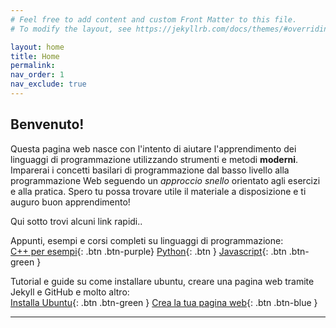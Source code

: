 ```yaml
---
# Feel free to add content and custom Front Matter to this file.
# To modify the layout, see https://jekyllrb.com/docs/themes/#overriding-theme-defaults

layout: home
title: Home
permalink: 
nav_order: 1
nav_exclude: true
---
```

## Benvenuto!

Questa pagina web nasce con l'intento di aiutare l'apprendimento dei linguaggi di programmazione utilizzando strumenti e metodi **moderni**. Imparerai i concetti basilari di programmazione dal basso livello alla programmazione Web seguendo un *approccio snello* orientato agli esercizi e alla pratica. Spero tu possa trovare utile il materiale a disposizione e ti auguro buon apprendimento!

Qui sotto trovi alcuni link rapidi..

Appunti, esempi e corsi completi su linguaggi di programmazione:<br>
[C++ per esempi](./corsi/cpp/cpp.markdown){: .btn .btn-purple}
[Python](./corsi/python/python.MD){: .btn  }
[Javascript](./corsi/javascript/Javscript.MD){: .btn .btn-green }
<br>

Tutorial e guide su come installare ubuntu, creare una pagina web tramite Jekyll e GitHub e molto altro: <br>
[Installa Ubuntu](./tutorial/installa-ubunutu/installa-ubuntu.markdown){: .btn .btn-green }
[Crea la tua pagina web](./tutorial/website-jekyll-githubPages/website-jekyll-githubPages.md){: .btn .btn-blue }

---
